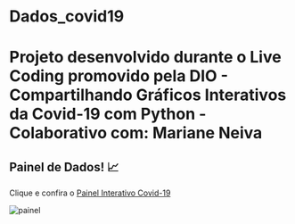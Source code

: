 # Dados_covid19
# Projeto desenvolvido durante o Live Coding promovido pela DIO - Compartilhando Gráficos Interativos da Covid-19 com Python - Colaborativo com: Mariane Neiva



## Painel de Dados! 📈 

<p> Clique e confira o 
<a href="https://litzafontana-dados-covid19-codigobase-r14hg1.streamlitapp.com">Painel Interativo Covid-19</a></p>

</span>

![painel](https://user-images.githubusercontent.com/96260986/183466453-bca506d8-6ada-4c89-b211-2bcac2fb87cb.png)


